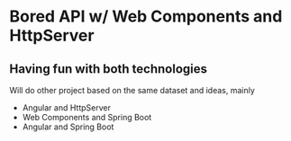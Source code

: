 # Bored API w/ Web Components and HttpServer
## Having fun with both technologies
Will do other project based on the same dataset and ideas, mainly 
- Angular and HttpServer
- Web Components and Spring Boot
- Angular and Spring Boot 
